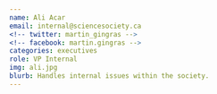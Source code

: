 ```yaml
---
name: Ali Acar
email: internal@sciencesociety.ca
<!-- twitter: martin_gingras -->
<!-- facebook: martin.gingras -->
categories: executives
role: VP Internal
img: ali.jpg
blurb: Handles internal issues within the society.
---
```

